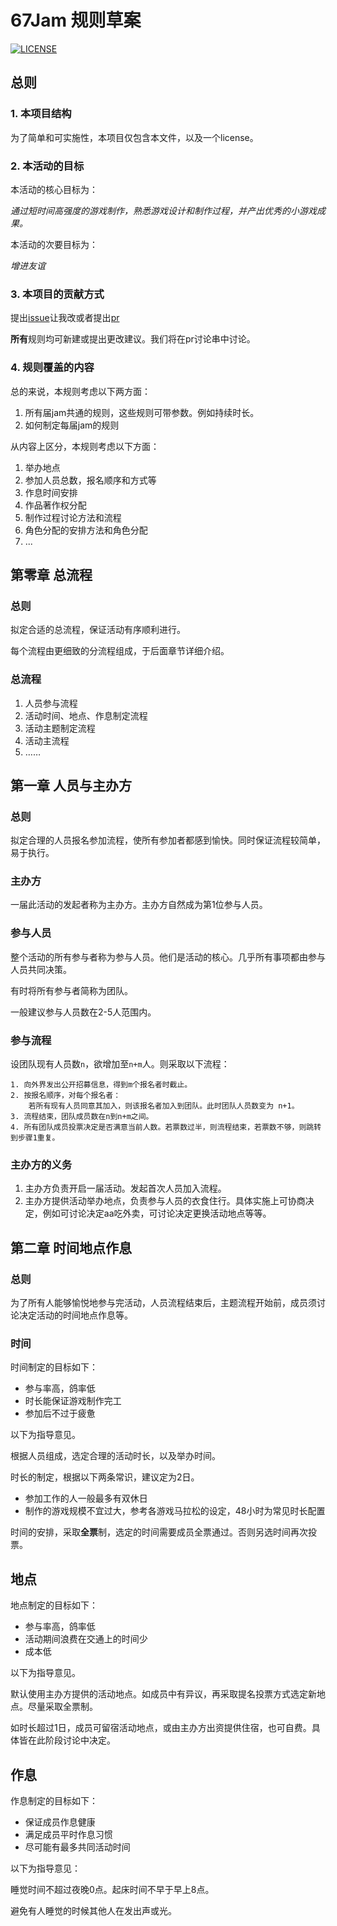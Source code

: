 # 67Jam 规则草案

[![LICENSE](https://img.shields.io/badge/license-Anti%20996-blue.svg?style=flat-square)](https://github.com/996icu/996.ICU/blob/master/LICENSE)

## 总则

### 1. 本项目结构

为了简单和可实施性，本项目仅包含本文件，以及一个license。

### 2. 本活动的目标

本活动的核心目标为：

*通过短时间高强度的游戏制作，熟悉游戏设计和制作过程，并产出优秀的小游戏成果。*

本活动的次要目标为：

*增进友谊*

### 3. 本项目的贡献方式

提出[issue](https://github.com/Nalleyer/67JamRule/issues)让我改或者提出[pr](https://github.com/Nalleyer/67JamRule/pulls)

**所有**规则均可新建或提出更改建议。我们将在pr讨论串中讨论。

### 4. 规则覆盖的内容

总的来说，本规则考虑以下两方面：

1. 所有届jam共通的规则，这些规则可带参数。例如持续时长。
1. 如何制定每届jam的规则

从内容上区分，本规则考虑以下方面：

1. 举办地点
1. 参加人员总数，报名顺序和方式等
1. 作息时间安排
1. 作品著作权分配
1. 制作过程讨论方法和流程
1. 角色分配的安排方法和角色分配
1. ...

## 第零章 总流程

### 总则

拟定合适的总流程，保证活动有序顺利进行。

每个流程由更细致的分流程组成，于后面章节详细介绍。

### 总流程

1. 人员参与流程
1. 活动时间、地点、作息制定流程
1. 活动主题制定流程
1. 活动主流程
1. ……

## 第一章 人员与主办方

### 总则

拟定合理的人员报名参加流程，使所有参加者都感到愉快。同时保证流程较简单，易于执行。

### 主办方

一届此活动的发起者称为主办方。主办方自然成为第1位参与人员。

### 参与人员

整个活动的所有参与者称为参与人员。他们是活动的核心。几乎所有事项都由参与人员共同决策。

有时将所有参与者简称为团队。

一般建议参与人员数在2-5人范围内。

### 参与流程

设团队现有人员数`n`，欲增加至`n+m`人。则采取以下流程：

```
1. 向外界发出公开招募信息，得到m个报名者时截止。
2. 按报名顺序，对每个报名者：
    若所有现有人员同意其加入，则该报名者加入到团队。此时团队人员数变为 n+1。
3. 流程结束，团队成员数在n到n+m之间。
4. 所有团队成员投票决定是否满意当前人数。若票数过半，则流程结束，若票数不够，则跳转到步骤1重复。
```

### 主办方的义务

1. 主办方负责开启一届活动。发起首次人员加入流程。
1. 主办方提供活动举办地点，负责参与人员的衣食住行。具体实施上可协商决定，例如可讨论决定aa吃外卖，可讨论决定更换活动地点等等。

## 第二章 时间地点作息

### 总则

为了所有人能够愉悦地参与完活动，人员流程结束后，主题流程开始前，成员须讨论决定活动的时间地点作息等。

### 时间

时间制定的目标如下：

* 参与率高，鸽率低
* 时长能保证游戏制作完工
* 参加后不过于疲惫

以下为指导意见。

根据人员组成，选定合理的活动时长，以及举办时间。

时长的制定，根据以下两条常识，建议定为2日。

* 参加工作的人一般最多有双休日
* 制作的游戏规模不宜过大，参考各游戏马拉松的设定，48小时为常见时长配置

时间的安排，采取**全票**制，选定的时间需要成员全票通过。否则另选时间再次投票。

## 地点

地点制定的目标如下：

* 参与率高，鸽率低
* 活动期间浪费在交通上的时间少
* 成本低

以下为指导意见。

默认使用主办方提供的活动地点。如成员中有异议，再采取提名投票方式选定新地点。尽量采取全票制。

如时长超过1日，成员可留宿活动地点，或由主办方出资提供住宿，也可自费。具体皆在此阶段讨论中决定。

## 作息

作息制定的目标如下：

* 保证成员作息健康
* 满足成员平时作息习惯
* 尽可能有最多共同活动时间

以下为指导意见：

睡觉时间不超过夜晚0点。起床时间不早于早上8点。

避免有人睡觉的时候其他人在发出声或光。


